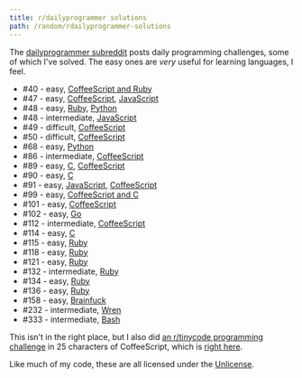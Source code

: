 ```yaml
---
title: r/dailyprogrammer solutions
path: /random/rdailyprogrammer-solutions
---
```


The [dailyprogrammer subreddit][1] posts daily programming challenges, some of which I've solved. The easy ones are _very_ useful for learning languages, I feel.

- \#40 - easy, [CoffeeScript and Ruby][2]
- \#47 - easy, [CoffeeScript][3], [JavaScript][4]
- \#48 - easy, [Ruby][5], [Python][6]
- \#48 - intermediate, [JavaScript][7]
- \#49 - difficult, [CoffeeScript][8]
- \#50 - difficult, [CoffeeScript][9]
- \#68 - easy, [Python][10]
- \#86 - intermediate, [CoffeeScript][11]
- \#89 - easy, [C][12], [CoffeeScript][13]
- \#90 - easy, [C][14]
- \#91 - easy, [JavaScript][15], [CoffeeScript][16]
- \#99 - easy, [CoffeeScript and C][17]
- \#101 - easy, [CoffeeScript][18]
- \#102 - easy, [Go][19]
- \#112 - intermediate, [CoffeeScript][20]
- \#114 - easy, [C][21]
- \#115 - easy, [Ruby][22]
- \#118 - easy, [Ruby][23]
- \#121 - easy, [Ruby][24]
- \#132 - intermediate, [Ruby][25]
- \#134 - easy, [Ruby][26]
- \#136 - easy, [Ruby][27]
- \#158 - easy, [Brainfuck](https://www.reddit.com/r/dailyprogrammer/comments/230m05/4142014_challenge_158_easy_the_torn_number/cgso126)
- \#232 - intermediate, [Wren](https://github.com/EvanHahn/dailyprogrammer-232)
- \#333 - intermediate, [Bash](https://www.reddit.com/r/dailyprogrammer/comments/72s7xp/20170927_challenge_333_intermediate_beer_street/doqv5sf/)

This isn't in the right place, but I also did [an r/tinycode programming challenge][28] in 25 characters of CoffeeScript, which is [right here][29].

Like much of my code, these are all licensed under the [Unlicense][30].

[1]: https://www.reddit.com/r/dailyprogrammer
[2]: https://www.reddit.com/r/dailyprogrammer/comments/schtf/4162012_challenge_40_easy/c5v0iii
[3]: https://www.reddit.com/r/dailyprogrammer/comments/t33vi/522012_challenge_47_easy/c4l1ile
[4]: https://www.reddit.com/r/dailyprogrammer/comments/t33vi/522012_challenge_47_easy/c4krg39
[5]: https://www.reddit.com/r/dailyprogrammer/comments/t78m8/542012_challenge_48_easy/c4l23xc
[6]: https://www.reddit.com/r/dailyprogrammer/comments/t78m8/542012_challenge_48_easy/c4l1m59
[7]: https://www.reddit.com/r/dailyprogrammer/comments/t78lv/542012_challenge_48_intermediate/c4kquee
[8]: https://www.reddit.com/r/dailyprogrammer/comments/tb2h7/572012_challenge_49_difficult/c4l7hoj
[9]: https://www.reddit.com/r/dailyprogrammer/comments/teu8p/592012_challenge_50_difficult/c4m4dm1
[10]: https://www.reddit.com/r/dailyprogrammer/comments/vfylp/6222012_challenge_68_easy/c54lt89
[11]: https://www.reddit.com/r/dailyprogrammer/comments/xx97s/882012_challenge_86_intermediate_weekday/c5qouzd
[12]: https://www.reddit.com/r/dailyprogrammer/comments/yj2zq/8202012_challenge_89_easy_simple_statistical/c5w6y9l
[13]: https://www.reddit.com/r/dailyprogrammer/comments/yj2zq/8202012_challenge_89_easy_simple_statistical/c5w74wn
[14]: https://www.reddit.com/r/dailyprogrammer/comments/ynw53/8222012_challenge_90_easy_walkaround_rasterizer/c5xhdqy
[15]: https://www.reddit.com/r/dailyprogrammer/comments/yqydh/8242012_challenge_91_easy_sleep_sort/c5yhg1m
[16]: https://www.reddit.com/r/dailyprogrammer/comments/yqydh/8242012_challenge_91_easy_sleep_sort/c5zdbgd
[17]: https://www.reddit.com/r/dailyprogrammer/comments/101m7y/9172012_challenge_99_easy_words_with_letters_in/c69py0h
[18]: https://www.reddit.com/r/dailyprogrammer/comments/10l8ay/9272012_challenge_101_easy_nonrepeating_years/c6erpgd
[19]: https://www.reddit.com/r/dailyprogrammer/comments/10pf0j/9302012_challenge_102_easy_dice_roller/c6fw875
[20]: https://www.reddit.com/r/dailyprogrammer/comments/137f87/11142012_challenge_112_intermediatedate_sorting/c71rcx5
[21]: https://www.reddit.com/r/dailyprogrammer/comments/149kec/1242012_challenge_114_easy_word_ladder_steps/c7b2qsa
[22]: https://www.reddit.com/r/dailyprogrammer/comments/15ul7q/122013_challenge_115_easy_guessthatnumber_game/c7q5ubc
[23]: https://www.reddit.com/r/dailyprogrammer/comments/16z9oj/012113_challenge_118_easy_date_localization/c85dg56
[24]: https://www.reddit.com/r/dailyprogrammer/comments/19mn2d/030413_challenge_121_easy_bytelandian_exchange_1/c8t9ody
[25]: https://www.reddit.com/r/dailyprogrammer/comments/1kqxz9/080813_challenge_132_intermediate_tiny_assembler/cbrrv9x
[26]: https://www.reddit.com/r/dailyprogrammer/comments/1jtryq/080613_challenge_134_easy_ndivisible_digits/cbibanu
[27]: https://www.reddit.com/r/dailyprogrammer/comments/1kphtf/081313_challenge_136_easy_student_management/cbrfl8l
[28]: https://redd.it/zlwmw
[29]: https://www.reddit.com/r/tinycode/comments/zlwmw/tinycode_challenge/c66heox
[30]: https://unlicense.org/
